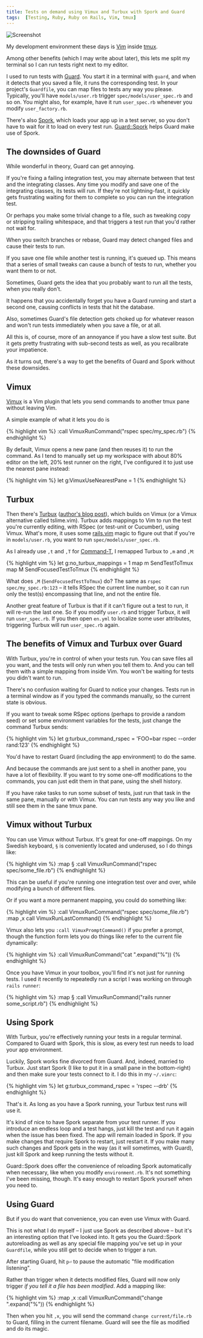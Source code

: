 ```yaml
---
title: Tests on demand using Vimux and Turbux with Spork and Guard
tags:  [Testing, Ruby, Ruby on Rails, Vim, tmux]
---
```


![Screenshot](https://dl.dropbox.com/u/546793/blog/vimux-spork.png)

My development environment these days is [Vim](http://henrik.nyh.se/2011/01/textmate-to-vim-with-training-wheels) inside [tmux](http://blog.hawkhost.com/2010/06/28/tmux-the-terminal-multiplexer/).

Among other benefits (which I may write about later), this lets me split my terminal so I can run tests right next to my editor.

I used to run tests with [Guard](https://github.com/guard/guard/). You start it in a terminal with `guard`, and when it detects that you saved a file, it runs the corresponding test. In your project's `Guardfile`, you can map files to tests any way you please. Typically, you'll have `models/user.rb` trigger `spec/models/user_spec.rb` and so on. You might also, for example, have it run `user_spec.rb` whenever you modify `user_factory.rb`.

There's also [Spork](https://github.com/sporkrb/spork/), which loads your app up in a test server, so you don't have to wait for it to load on every test run. [Guard::Spork](https://github.com/guard/guard-spork) helps Guard make use of Spork.


## The downsides of Guard

While wonderful in theory, Guard can get annoying.

If you're fixing a failing integration test, you may alternate between that test and the integrating classes. Any time you modify and save one of the integrating classes, its tests will run. If they're not lightning-fast, it quickly gets frustrating waiting for them to complete so you can run the integration test.

Or perhaps you make some trivial change to a file, such as tweaking copy or stripping trailing whitespace, and that triggers a test run that you'd rather not wait for.

When you switch branches or rebase, Guard may detect changed files and cause their tests to run.

If you save one file while another test is running, it's queued up. This means that a series of small tweaks can cause a bunch of tests to run, whether you want them to or not.

Sometimes, Guard gets the idea that you probably want to run all the tests, when you really don't.

It happens that you accidentally forget you have a Guard running and start a second one, causing conflicts in tests that hit the database.

Also, sometimes Guard's file detection gets choked up for whatever reason and won't run tests immediately when you save a file, or at all.

All this is, of course, more of an annoyance if you have a slow test suite. But it gets pretty frustrating with sub-second tests as well, as you recalibrate your impatience.

As it turns out, there's a way to get the benefits of Guard and Spork without these downsides.


## Vimux

[Vimux](https://github.com/benmills/vimux/) is a Vim plugin that lets you send commands to another tmux pane without leaving Vim.

A simple example of what it lets you do is

{% highlight vim %}
:call VimuxRunCommand("rspec spec/my_spec.rb")
{% endhighlight %}

By default, Vimux opens a new pane (and then reuses it) to run the command. As I tend to manually set up my workspace with about 80% editor on the left, 20% test runner on the right, I've configured it to just use the nearest pane instead:

{% highlight vim %}
let g:VimuxUseNearestPane = 1
{% endhighlight %}

## Turbux

Then there's [Turbux](https://github.com/jgdavey/vim-turbux) ([author's blog post](http://joshuadavey.com/post/15619414829/faster-tdd-feedback-with-tmux-tslime-vim-and)), which builds on Vimux (or a Vimux alternative called tslime.vim). Turbux adds mappings to Vim to run the test you're currently editing, with RSpec (or test-unit or Cucumber), using Vimux. What's more, it uses some [rails.vim](https://github.com/tpope/vim-rails) magic to figure out that if you're in `models/user.rb`, you want to run `spec/models/user_spec.rb`.

As I already use `,t` and `,T` for [Command-T](https://github.com/wincent/Command-T), I remapped Turbux to `,m` and `,M`:

{% highlight vim %}
let g:no_turbux_mappings = 1
map <leader>m <Plug>SendTestToTmux
map <leader>M <Plug>SendFocusedTestToTmux
{% endhighlight %}

What does `,M` (`SendFocusedTestToTmux`) do? The same as `rspec spec/my_spec.rb:123` – it tells RSpec the current line number, so it can run only the test(s) encompassing that line, and not the entire file.

Another great feature of Turbux is that if it can't figure out a test to run, it will re-run the last one. So if you modify `user.rb` and trigger Turbux, it will run `user_spec.rb`. If you then open `en.yml` to localize some user attributes, triggering Turbux will run `user_spec.rb` again.


## The benefits of Vimux and Turbux over Guard

With Turbux, you're in control of when your tests run. You can save files all you want, and the tests will only run when you tell them to. And you can tell them with a simple mapping from inside Vim. You won't be waiting for tests you didn't want to run.

There's no confusion waiting for Guard to notice your changes. Tests run in a terminal window as if you typed the commands manually, so the current state is obvious.

If you want to tweak some RSpec options (perhaps to provide a random seed) or set some environment variables for the tests, just change the command Turbux sends:

{% highlight vim %}
let g:turbux_command_rspec = 'FOO=bar rspec --order rand:123'
{% endhighlight %}

You'd have to restart Guard (including the app environment) to do the same.

And because the commands are just sent to a shell in another pane, you have a lot of flexibility. If you want to try some one-off modifications to the commands, you can just edit them in that pane, using the shell history.

If you have rake tasks to run some subset of tests, just run that task in the same pane, manually or with Vimux. You can run tests any way you like and still see them in the sane tmux pane.


## Vimux without Turbux

You can use Vimux without Turbux. It's great for one-off mappings. On my Swedish keyboard, `§` is conveniently located and underused, so I do things like:

{% highlight vim %}
:map § :call VimuxRunCommand("rspec spec/some_file.rb")<CR>
{% endhighlight %}

This can be useful if you're running one integration test over and over, while modifying a bunch of different files.

Or if you want a more permanent mapping, you could do something like:

{% highlight vim %}
:call VimuxRunCommand("rspec spec/some_file.rb")
:map ,x call VimuxRunLastCommand()<CR>
{% endhighlight %}

Vimux also lets you `:call VimuxPromptCommand()` if you prefer a prompt, though the function form lets you do things like refer to the current file dynamically:

{% highlight vim %}
:call VimuxRunCommand("cat ".expand("%"))
{% endhighlight %}

Once you have Vimux in your toolbox, you'll find it's not just for running tests. I used it recently to repeatedly run a script I was working on through `rails runner`:

{% highlight vim %}
:map § :call VimuxRunCommand("rails runner some_script.rb")<CR>
{% endhighlight %}


## Using Spork

With Turbux, you're effectively running your tests in a regular terminal. Compared to Guard with Spork, this is slow, as every test run needs to load your app environment.

Luckily, Spork works fine divorced from Guard. And, indeed, married to Turbux. Just start Spork (I like to put it in a small pane in the bottom-right) and then make sure your tests connect to it. I do this in my `~/.vimrc`:

{% highlight vim %}
let g:turbux_command_rspec = 'rspec --drb'
{% endhighlight %}

That's it. As long as you have a Spork running, your Turbux test runs will use it.

It's kind of nice to have Spork separate from your test runner. If you introduce an endless loop and a test hangs, just kill the test and run it again when the issue has been fixed. The app will remain loaded in Spork. If you make changes that require Spork to restart, just restart it. If you make many such changes and Spork gets in the way (as it will sometimes, with Guard), just kill Spork and keep running the tests without it.

Guard::Spork does offer the convenience of reloading Spork automatically when necessary, like when you modify `environment.rb`. It's not something I've been missing, though. It's easy enough to restart Spork yourself when you need to.


## Using Guard

But if you do want that convenience, you can even use Vimux with Guard.

This is not what I do myself – I just use Spork as described above – but it's an interesting option that I've looked into. It gets you the Guard::Spork autoreloading as well as any special file mapping you've set up in your `Guardfile`, while you still get to decide when to trigger a run.

After starting Guard, hit `p⏎` to pause the automatic "file modification listening".

Rather than trigger when it detects modified files, Guard will now only trigger *if you tell it a file has been modified*. Add a mapping like:

{% highlight vim %}
:map ,x :call VimuxRunCommand("change ".expand("%"))<CR>
{% endhighlight %}

Then when you hit `,x`, you will send the command `change current/file.rb` to Guard, filling in the current filename. Guard will see the file as modified and do its magic.
